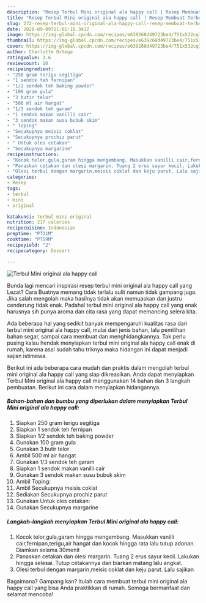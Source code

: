 ```yaml
---
description: "Resep Terbul Mini original ala happy call | Resep Membuat Terbul Mini original ala happy call Yang Paling Enak"
title: "Resep Terbul Mini original ala happy call | Resep Membuat Terbul Mini original ala happy call Yang Paling Enak"
slug: 272-resep-terbul-mini-original-ala-happy-call-resep-membuat-terbul-mini-original-ala-happy-call-yang-paling-enak
date: 2020-09-09T11:01:18.341Z
image: https://img-global.cpcdn.com/recipes/e639268d49723be4/751x532cq70/terbul-mini-original-ala-happy-call-foto-resep-utama.jpg
thumbnail: https://img-global.cpcdn.com/recipes/e639268d49723be4/751x532cq70/terbul-mini-original-ala-happy-call-foto-resep-utama.jpg
cover: https://img-global.cpcdn.com/recipes/e639268d49723be4/751x532cq70/terbul-mini-original-ala-happy-call-foto-resep-utama.jpg
author: Charlotte Ortega
ratingvalue: 3.6
reviewcount: 10
recipeingredient:
- "250 gram terigu segitiga"
- "1 sendok teh fernipan"
- "1/2 sendok teh baking powder"
- "100 gram gula"
- "3 butir telor"
- "500 ml air hangat"
- "1/3 sendok teh garam"
- "1 sendok makan vanilli cair"
- "3 sendok makan susu bubuk skim"
- " Toping"
- "Secukupnya meisis coklat"
- "Secukupnya prochiz parut"
- " Untuk oles cetakan"
- "Secukupnya margarine"
recipeinstructions:
- "Kocok telor,gula,garam hingga mengembang. Masukkan vanilli cair,fernipan,terigu,air hangat dan kocok hingga rata lalu tutup adonan. Diamkan selama 30menit"
- "Panaskan cetakan dan olesi margarin. Tuang 2 erus sayur kecil. Lakukan hingga selesai. Tutup cetakannya dan biarkan matang lalu angkat."
- "Olesi terbul dengan margarin,meisis coklat dan keju parut. Lalu sajikan"
categories:
- Resep
tags:
- terbul
- mini
- original

katakunci: terbul mini original 
nutrition: 217 calories
recipecuisine: Indonesian
preptime: "PT11M"
cooktime: "PT59M"
recipeyield: "2"
recipecategory: Dessert

---
```



![Terbul Mini original ala happy call](https://img-global.cpcdn.com/recipes/e639268d49723be4/751x532cq70/terbul-mini-original-ala-happy-call-foto-resep-utama.jpg)

Bunda lagi mencari inspirasi resep terbul mini original ala happy call yang Lezat? Cara Buatnya memang tidak terlalu sulit namun tidak gampang juga. Jika salah mengolah maka hasilnya tidak akan memuaskan dan justru cenderung tidak enak. Padahal terbul mini original ala happy call yang enak harusnya sih punya aroma dan cita rasa yang dapat memancing selera kita.

Ada beberapa hal yang sedikit banyak mempengaruhi kualitas rasa dari terbul mini original ala happy call, mulai dari jenis bahan, lalu pemilihan bahan segar, sampai cara membuat dan menghidangkannya. Tak perlu pusing kalau hendak menyiapkan terbul mini original ala happy call enak di rumah, karena asal sudah tahu triknya maka hidangan ini dapat menjadi sajian istimewa.




Berikut ini ada beberapa cara mudah dan praktis dalam mengolah terbul mini original ala happy call yang siap dikreasikan. Anda dapat menyiapkan Terbul Mini original ala happy call menggunakan 14 bahan dan 3 langkah pembuatan. Berikut ini cara dalam menyiapkan hidangannya.

<!--inarticleads1-->

##### Bahan-bahan dan bumbu yang diperlukan dalam menyiapkan Terbul Mini original ala happy call:

1. Siapkan 250 gram terigu segitiga
1. Siapkan 1 sendok teh fernipan
1. Siapkan 1/2 sendok teh baking powder
1. Gunakan 100 gram gula
1. Gunakan 3 butir telor
1. Ambil 500 ml air hangat
1. Gunakan 1/3 sendok teh garam
1. Siapkan 1 sendok makan vanilli cair
1. Gunakan 3 sendok makan susu bubuk skim
1. Ambil  Toping:
1. Ambil Secukupnya meisis coklat
1. Sediakan Secukupnya prochiz parut
1. Gunakan  Untuk oles cetakan:
1. Gunakan Secukupnya margarine




<!--inarticleads2-->

##### Langkah-langkah menyiapkan Terbul Mini original ala happy call:

1. Kocok telor,gula,garam hingga mengembang. Masukkan vanilli cair,fernipan,terigu,air hangat dan kocok hingga rata lalu tutup adonan. Diamkan selama 30menit
1. Panaskan cetakan dan olesi margarin. Tuang 2 erus sayur kecil. Lakukan hingga selesai. Tutup cetakannya dan biarkan matang lalu angkat.
1. Olesi terbul dengan margarin,meisis coklat dan keju parut. Lalu sajikan




Bagaimana? Gampang kan? Itulah cara membuat terbul mini original ala happy call yang bisa Anda praktikkan di rumah. Semoga bermanfaat dan selamat mencoba!
